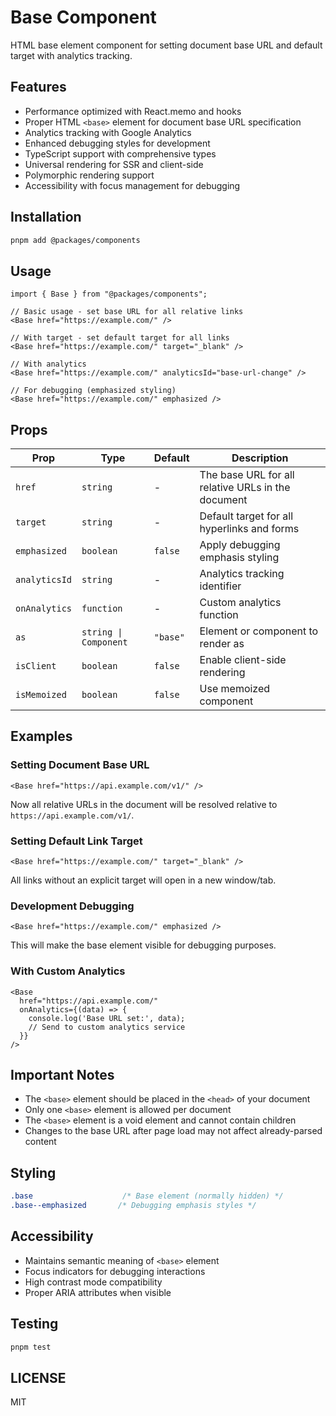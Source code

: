 # Base Component

HTML base element component for setting document base URL and default target with analytics tracking.

## Features

- Performance optimized with React.memo and hooks
- Proper HTML `<base>` element for document base URL specification
- Analytics tracking with Google Analytics
- Enhanced debugging styles for development
- TypeScript support with comprehensive types
- Universal rendering for SSR and client-side
- Polymorphic rendering support
- Accessibility with focus management for debugging

## Installation

```bash
pnpm add @packages/components
```

## Usage

```tsx
import { Base } from "@packages/components";

// Basic usage - set base URL for all relative links
<Base href="https://example.com/" />

// With target - set default target for all links
<Base href="https://example.com/" target="_blank" />

// With analytics
<Base href="https://example.com/" analyticsId="base-url-change" />

// For debugging (emphasized styling)
<Base href="https://example.com/" emphasized />
```

## Props

| Prop | Type | Default | Description |
|------|------|---------|-------------|
| `href` | `string` | - | The base URL for all relative URLs in the document |
| `target` | `string` | - | Default target for all hyperlinks and forms |
| `emphasized` | `boolean` | `false` | Apply debugging emphasis styling |
| `analyticsId` | `string` | - | Analytics tracking identifier |
| `onAnalytics` | `function` | - | Custom analytics function |
| `as` | `string \| Component` | `"base"` | Element or component to render as |
| `isClient` | `boolean` | `false` | Enable client-side rendering |
| `isMemoized` | `boolean` | `false` | Use memoized component |

## Examples

### Setting Document Base URL

```tsx
<Base href="https://api.example.com/v1/" />
```

Now all relative URLs in the document will be resolved relative to `https://api.example.com/v1/`.

### Setting Default Link Target

```tsx
<Base href="https://example.com/" target="_blank" />
```

All links without an explicit target will open in a new window/tab.

### Development Debugging

```tsx
<Base href="https://example.com/" emphasized />
```

This will make the base element visible for debugging purposes.

### With Custom Analytics

```tsx
<Base
  href="https://api.example.com/"
  onAnalytics={(data) => {
    console.log('Base URL set:', data);
    // Send to custom analytics service
  }}
/>
```

## Important Notes

- The `<base>` element should be placed in the `<head>` of your document
- Only one `<base>` element is allowed per document
- The `<base>` element is a void element and cannot contain children
- Changes to the base URL after page load may not affect already-parsed content

## Styling

```css
.base                    /* Base element (normally hidden) */
.base--emphasized       /* Debugging emphasis styles */
```

## Accessibility

- Maintains semantic meaning of `<base>` element
- Focus indicators for debugging interactions
- High contrast mode compatibility
- Proper ARIA attributes when visible

## Testing

```bash
pnpm test
```

## LICENSE

MIT
